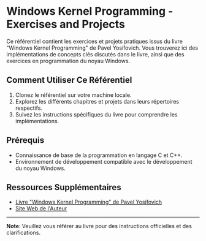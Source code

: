 # Windows Kernel Programming - Exercises and Projects

Ce référentiel contient les exercices et projets pratiques issus du livre "Windows Kernel Programming" de Pavel Yosifovich. Vous trouverez ici des implémentations de concepts clés discutés dans le livre, ainsi que des exercices en programmation du noyau Windows.

## Comment Utiliser Ce Référentiel

1. Clonez le référentiel sur votre machine locale.
2. Explorez les différents chapitres et projets dans leurs répertoires respectifs.
3. Suivez les instructions spécifiques du livre pour comprendre les implémentations.

## Prérequis

- Connaissance de base de la programmation en langage C et C++.
- Environnement de développement compatible avec le développement du noyau Windows.

## Ressources Supplémentaires

- [Livre "Windows Kernel Programming" de Pavel Yosifovich](https://www.amazon.com/Windows-Kernel-Programming-Pavel-Yosifovich/dp/1977593372)
- [Site Web de l'Auteur](https://scorpiosoftware.net/)

---
**Note**: Veuillez vous référer au livre pour des instructions officielles et des clarifications.
